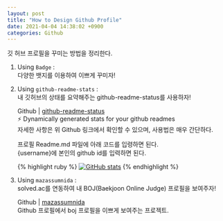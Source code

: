 ```yaml
---
layout: post
title: "How to Design Github Profile"
date: 2021-04-04 14:38:02 +0900
categories: Github
---
```


깃 허브 프로필을 꾸미는 방법을 정리한다.

1. Using `Badge` :  
   다양한 뱃지를 이용하여 이쁘게 꾸미자!

2. Using `github-readme-stats` :  
   내 깃허브의 상태를 요약해주는 github-readme-status를 사용하자!

   Github | [github-readme-status][github-readme-status]  
   ⚡ Dynamically generated stats for your github readmes  
   자세한 사항은 위 Github 링크에서 확인할 수 있으며, 사용법은 매우 간단하다.

   프로필 Readme.md 파일에 아래 코드를 입령하면 된다.  
   {username}에 본인의 github id를 입력하면 된다.

   {% highlight ruby %}
   [![GitHub stats](https://github-readme-stats.vercel.app/api?username={username})](https://github.com/anuraghazra/github-readme-stats)
   {% endhighlight %}

3. Using `mazassumnida` :  
   solved.ac를 연동하여 내 BOJ(Baekjoon Online Judge) 프로필을 보여주자!

   Github | [mazassumnida][mazassumnida]  
   Github 프로필에서 boj 프로필을 이쁘게 보여주는 프로젝트.

[github-readme-status]: https://github.com/anuraghazra/github-readme-stats
[mazassumnida]: https://github.com/mazassumnida/mazassumnida
